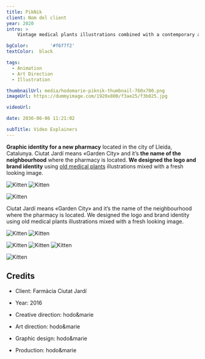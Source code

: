 ```yaml
---
title: PikNik
client: Nom del client
year: 2020
intro: > 
	Vintage medical plants illustrations combined with a contemporary aesthetics for the identity of a new pharmacy with a special focus on natural products.

bgColor: 		'#f6f7f2' 
textColor: 	black

tags:
  - Animation
  - Art Direction
  - Illustration

thumbnailUrl: media/hodomarie-piknik-thumbnail-760x700.png
imageUrl: https://dummyimage.com/1920x800/f3ae25/f3b025.jpg

videoUrl: 

date: 2036-06-06 11:21:02

subTitle: Video Explainers
---
```


**Graphic identity for a new pharmacy** located in the city of Lleida, Catalunya.
Ciutat Jardí means «Garden City» and it’s **the name of the neighbourhood** where the pharmacy is located.
**We designed the logo and brand identity** using [old medical plants](#) illustrations mixed with a fresh looking image.

<div class="gallery">

![Kitten](https://dummyimage.com/800x500/f3ae25/f3b025.jpg "x2")
![Kitten](https://dummyimage.com/800x500/f3ae25/f3b025.jpg "x2")
</div>

<div class="gallery">

![Kitten](https://dummyimage.com/1200x400/f3ae25/f3b025.jpg "x1")
</div>

Ciutat Jardí means «Garden City» and it’s the name of the neighbourhood where the pharmacy is located.
We designed the logo and brand identity using old medical plants illustrations mixed with a fresh looking image.


<div class="gallery">

![Kitten](https://dummyimage.com/800x500/f3ae25/f3b025.jpg "x2")
![Kitten](https://dummyimage.com/800x500/f3ae25/f3b025.jpg "x2")
</div>


<div class="gallery">

![Kitten](https://dummyimage.com/600/f3ae25/f3b025.jpg "x3")
![Kitten](https://dummyimage.com/600/f3ae25/f3b025.jpg "x3")
![Kitten](https://dummyimage.com/600/f3ae25/f3b025.jpg "x3")
</div>

<div class="gallery">

![Kitten](https://dummyimage.com/1200x400/f3ae25/f3b025.jpg "x1")
</div>


## Credits

* Client: Farmàcia Ciutat Jardí
* Year: 2016


* Creative direction: hodo&marie
* Art direction: hodo&marie
* Graphic design: hodo&marie
* Production: hodo&marie